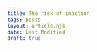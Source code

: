 ```yaml
---
title: The risk of inaction
tags: posts
layout: article.njk
date: Last Modified
draft: true
---
```

